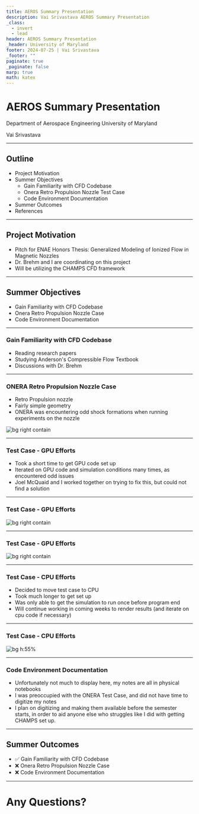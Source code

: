 ```yaml
---
title: AEROS Summary Presentation
description: Vai Srivastava AEROS Summary Presentation
_class:
  - invert
  - lead
header: AEROS Summary Presentation
_header: University of Maryland
footer: 2024-07-25 | Vai Srivastava
_footer: ""
paginate: true
_paginate: false
marp: true
math: katex
---
```

# AEROS Summary Presentation

Department of Aerospace Engineering
University of Maryland

Vai Srivastava

<!--
Speaker Notes: SMILE!
-->
---
## Outline

- Project Motivation
- Summer Objectives
  * Gain Familiarity with CFD Codebase
  * Onera Retro Propulsion Nozzle Test Case
  * Code Environment Documentation
- Summer Outcomes
- References

<!--
Speaker Notes: Here we're listing what we'll be covering in this presentation, I'm sure you all are quite familiar with the structure of these presentations by now (chuckle).
-->
---
## Project Motivation

- Pitch for ENAE Honors Thesis: Generalized Modeling of Ionized Flow in Magnetic Nozzles
- Dr. Brehm and I are coordinating on this project
- Will be utilizing the CHAMPS CFD framework

<!--
Speaker Notes: I had this idea for my Aerospace Honors Thesis. I have been interested in ionized flows for a while, and Dr. Brehm has offered his assistance in getting me familiarized with the CHAMPS (Cartesian Higher-Order Adaptive Multi-Physics Solver) framework for CFD which he has been working with for quite some time.
-->
---
## Summer Objectives

* Gain Familiarity with CFD Codebase
* Onera Retro Propulsion Nozzle Case
* Code Environment Documentation

<!--
Speaker Notes: This brings us to my summer objectives for AEROS, which are as follows: 1. I would like to gain familiarity with the CHAMPS CFD Codebase. This familiarity will be key in my summer work with Dr. Brehm and in my future work on my thesis, as I will be tackling physics that both Dr. Brehm and I are unfamiliar with (regarding the Ionized Flow). 2. Dr. Brehm has provided me with a case to work on, a retro-propulsion nozzle in development by Purdue and Case Western University in conjunction with a French research facility called ONERA. As well, as I encountered a lot of technical difficulties with getting my coding environment set up, I took it on myself to write detailed notes in hopes of developing documentation for future researchers.
-->
---
<!-- _header: AEROS: Summer Objectives -->
### Gain Familiarity with CFD Codebase

- Reading research papers
- Studying Anderson's Compressible Flow Textbook
- Discussions with Dr. Brehm

<!--
Speaker Notes:
-->
---
<!-- _header: AEROS: Summer Objectives -->
### ONERA Retro Propulsion Nozzle Case

- Retro Propulsion nozzle
- Fairly simple geometry
- ONERA was encountering odd shock formations when running experiments on the nozzle

![bg right contain](./images/onera.png)

<!--
Speaker Notes: N/A
-->
---
<!-- _header: AEROS: Summer Objectives -->
### Test Case - GPU Efforts

- Took a short time to get GPU code set up
- Iterated on GPU code and simulation conditions many times, as encountered odd issues
- Joel McQuaid and I worked together on trying to fix this, but could not find a solution
<!--
Speaker Notes: Joel McQuaid, very knowledgeable student, recent PHD graduate from UMD, and has worked with Dr. Brehm for many years
-->
---
<!-- _header: AEROS: Summer Objectives -->
### Test Case - GPU Efforts

![bg right contain](./images/gpu1.png)

<!--
Speaker Notes: As you can see, we are getting a shock formation at the corner here (point). At first, this seemed to be due to the granularity of the simulation (maybe it was not fine enough to account for the conditions at the corner, and the math would break down). Upon re-running the simulation with a different setup, this was not the issue (forward 1 slide, back to this slide). I made minor attempts at modifying the code, but I was out of my depth. Joel and I tried working together on it, but decided that using the CPU codebase, which has been stable for many years would probably be a faster solution to our problem.
-->
---
<!-- _header: AEROS: Summer Objectives -->
### Test Case - GPU Efforts

![bg right contain](./images/gpu2.png)

<!--
Speaker Notes: N/A
-->
---
<!-- _header: AEROS: Summer Objectives -->
### Test Case - CPU Efforts

- Decided to move test case to CPU
- Took much longer to get set up
- Was only able to get the simulation to run once before program end
- Will continue working in coming weeks to render results (and iterate on cpu code if necessary)
<!--
Speaker Notes: Length of time to get CPU code set up (as well as extremely outdated documentation, ~2018 was the last update to the /docs directory of the codebase) is what inspired me to write up my own set of documentation.
-->
---
<!-- _header: AEROS: Summer Objectives -->
### Test Case - CPU Efforts

![bg h:55%](./images/cpu1.png)

<!--
Speaker Notes: As I mentioned earlier, I did not have time to render (or even validate) the results of this simulation, though it has fully completed without failure (as opposed to the GPU code, which would display a CFL number of in between 0.05 and NAN for about 95% of the time steps in the simulation which [obviously] means something went wrong in the simulation.

CFL = Courant-Friedrichs-Lewy condition. Effectively the maximal size of time step for our PDEs to converge. Because the code is adaptive (A in CHAMPS), the CFL is variable, and the software attempts to choose the highest possible CFL for each time step in order to save on computation. Having such low (or non-existent) CFL conditions indicates that there is something wrong, and our PDE is moving extremely quickly, likely due to divergence.
-->
---
<!-- _header: AEROS: Summer Objectives -->
### Code Environment Documentation

- Unfortunately not much to display here, my notes are all in physical notebooks
- I was preoccupied with the ONERA Test Case, and did not have time to digitize my notes
- I plan on digitizing and making them available before the semester starts, in order to aid anyone else who struggles like I did with getting CHAMPS set up.

<!--
Speaker Notes: N/A
-->
---
## Summer Outcomes

* ✅ Gain Familiarity with CFD Codebase
* ❌ Onera Retro Propulsion Nozzle Case
* ❌ Code Environment Documentation

<!--
Speaker Notes: In summary, there was a lot I tackled, but I was not able to finish my projects within the timeframe provided by AEROS. I plan to continue working over the coming weeks to complete 
-->
---
# Any Questions?

<!--
Speaker Notes: N/A
-->
